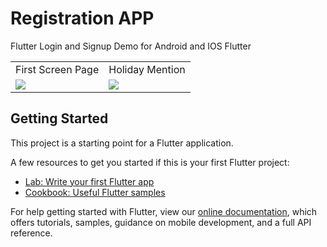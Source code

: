 # Registration APP

Flutter Login and Signup Demo for Android and IOS Flutter



<table>
    <tr>
    <td>First Screen Page</td>
     <td>Holiday Mention</td>
    
  </tr> 
  <tr>
    <td><img src="https://user-images.githubusercontent.com/57150383/116878277-91d91080-ac38-11eb-89e4-aa9e16b42a13.png" ></td>
    <td><img src="https://user-images.githubusercontent.com/57150383/116878293-96052e00-ac38-11eb-9f69-ddb19405b525.png" ></td>
  </tr>
 </table>
 



 

## Getting Started

This project is a starting point for a Flutter application.

A few resources to get you started if this is your first Flutter project:

- [Lab: Write your first Flutter app](https://flutter.dev/docs/get-started/codelab)
- [Cookbook: Useful Flutter samples](https://flutter.dev/docs/cookbook)

For help getting started with Flutter, view our
[online documentation](https://flutter.dev/docs), which offers tutorials,
samples, guidance on mobile development, and a full API reference.
